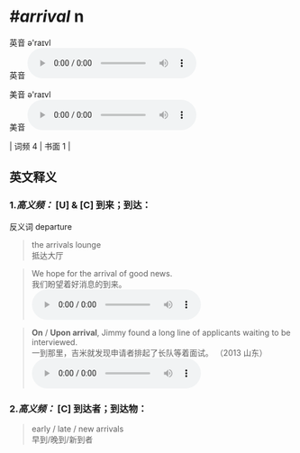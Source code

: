 # ***\#arrival*** n
英音 ə'raɪvl  
英音
<audio src="./media/arrival-B.aac" controls="controls"></audio>

美音 ə'raɪvl  
美音
<audio src="./media/arrival.aac" controls="controls"></audio>



| 词频 4 | 书面 1 |  

英文释义
---
### 1.*高义频：* **[U] & [C] 到来；到达：**  
反义词 departure 

 > the arrivals lounge  
 > 抵达大厅    

 > We hope for the arrival of good news.   
 > 我们盼望着好消息的到来。    
<audio src="./media/1-arrival.aac" controls="controls"></audio>

 > **On** / **Upon arrival**, Jimmy found a long line of applicants waiting to be interviewed.    
 > 一到那里，吉米就发现申请者排起了长队等着面试。  （2013 山东）  
<audio src="./media/arrival-4.aac" controls="controls"></audio>

### 2.*高义频：* **[C] 到达者；到达物：**  

 > early / late / new arrivals  
 > 早到/晚到/新到者    


